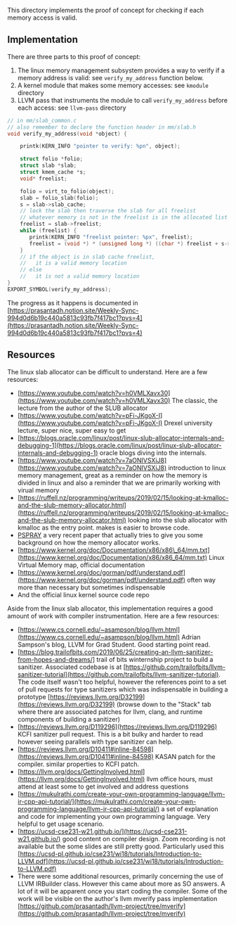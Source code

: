 This directory implements the proof of concept for checking if each memory access
is valid. 

## Implementation

There are three parts to this proof of concept:
1. The linux memory management subsystem provides a way to verify if a memory
address is valid: see `verify_my_address` function below.
2. A kernel module that makes some memory accesses: see `kmodule` directory
3. LLVM pass that instruments the module to call `verify_my_address` 
before each access: see `llvm-pass` directory

```c
// in mm/slab_common.c
// also remember to declare the function header in mm/slab.h 
void verify_my_address(void *object) {

    printk(KERN_INFO "pointer to verify: %pn", object);

    struct folio *folio;
    struct slab *slab;
    struct kmem_cache *s;
    void* freelist;

    folio = virt_to_folio(object);
    slab = folio_slab(folio);
    s = slab->slab_cache;
    // lock the slab then traverse the slab for all freelist
    // whatever memory is not in the freelist is in the allocated list
    freelist = slab->freelist;
    while (freelist) {
       printk(KERN_INFO "freelist pointer: %px", freelist);
       freelist = (void *) * (unsigned long *) ((char *) freelist + s->offset);
    }
    // if the object is in slab cache freelist, 
    //   it is a valid memory location
    // else 
    //   it is not a valid memory location
}
EXPORT_SYMBOL(verify_my_address);
```

The progress as it happens is documented in [https://prasantadh.notion.site/Weekly-Sync-994d0d6b19c440a5813c93fb7f417bc1?pvs=4](https://prasantadh.notion.site/Weekly-Sync-994d0d6b19c440a5813c93fb7f417bc1?pvs=4)

## Resources

The linux slab allocator can be difficult to understand. Here are a few resources:
- [https://www.youtube.com/watch?v=h0VMLXavx30](https://www.youtube.com/watch?v=h0VMLXavx30) The classic, the lecture from the author of the SLUB allocator
- [https://www.youtube.com/watch?v=pFi-JKgoX-I](https://www.youtube.com/watch?v=pFi-JKgoX-I) Drexel university lecture, super nice, super easy to get
- [https://blogs.oracle.com/linux/post/linux-slub-allocator-internals-and-debugging-1](https://blogs.oracle.com/linux/post/linux-slub-allocator-internals-and-debugging-1) oracle blogs diving into the internals.
- [https://www.youtube.com/watch?v=7aONIVSXiJ8](https://www.youtube.com/watch?v=7aONIVSXiJ8) introduction to linux memory management, great as a reminder on how the memory is divided in linux and also a reminder that we are primarily working with virual memory
- [https://ruffell.nz/programming/writeups/2019/02/15/looking-at-kmalloc-and-the-slub-memory-allocator.html](https://ruffell.nz/programming/writeups/2019/02/15/looking-at-kmalloc-and-the-slub-memory-allocator.html) looking into the slub allocator with kmalloc as the entry point. makes is easier to browse code.
- [PSPRAY](https://www.usenix.org/conference/usenixsecurity23/presentation/lee-yoochan) a very recent paper that actually tries to give you some background on how the memory allocator works.
- [https://www.kernel.org/doc/Documentation/x86/x86\_64/mm.txt](https://www.kernel.org/doc/Documentation/x86/x86_64/mm.txt) Linux Virtual Memory map, official documentation
- [https://www.kernel.org/doc/gorman/pdf/understand.pdf](https://www.kernel.org/doc/gorman/pdf/understand.pdf) often way more than necessary but sometimes indispensable
- And the official linux kernel source code repo

Aside from the linux slab allocator, this implementation requires a good amount 
of work with compiler instrumentation. Here are a few resources: 
- [https://www.cs.cornell.edu/~asampson/blog/llvm.html](https://www.cs.cornell.edu/~asampson/blog/llvm.html) Adrian Sampson's blog, LLVM for Grad Student. Good starting point read.
- [https://blog.trailofbits.com/2019/06/25/creating-an-llvm-sanitizer-from-hopes-and-dreams/] trail of bits winternship project to build a sanitizer. Associated codebase is at 
[https://github.com/trailofbits/llvm-sanitizer-tutorial](https://github.com/trailofbits/llvm-sanitizer-tutorial). The code itself wasn't too helpful, however the references point to 
a set of pull requests for type sanitizers which was indispensable in building 
a prototype [https://reviews.llvm.org/D32199](https://reviews.llvm.org/D32199)
(browse down to the "Stack" tab where there are associated patches for llvm,
clang, and runtime components of building a sanitizer)
- [https://reviews.llvm.org/D119296](https://reviews.llvm.org/D119296) KCFI sanitizer
pull request. This is a bit bulky and harder to read however seeing parallels
with type sanitizer can help.
- [https://reviews.llvm.org/D10411#inline-84598](https://reviews.llvm.org/D10411#inline-84598)
KASAN patch for the compiler. similar properties to KCFI patch.
- [https://llvm.org/docs/GettingInvolved.html](https://llvm.org/docs/GettingInvolved.html)
llvm office hours, must attend at least some to get involved and address questions
- [https://mukulrathi.com/create-your-own-programming-language/llvm-ir-cpp-api-tutorial/](https://mukulrathi.com/create-your-own-programming-language/llvm-ir-cpp-api-tutorial/)
a set of explanation and code for implementing your own programming language.
Very helpful to get usage scenario.
- [https://ucsd-cse231-w21.github.io/](https://ucsd-cse231-w21.github.io/) good
content on compiler design. Zoom recording is not available but the some slides 
are still pretty good. Particularly used this [https://ucsd-pl.github.io/cse231/wi18/tutorials/Introduction-to-LLVM.pdf](https://ucsd-pl.github.io/cse231/wi18/tutorials/Introduction-to-LLVM.pdf)
- There were some additional resources, primarily concerning the use of LLVM IRBuilder class.
However this came about more as SO answers. A lot of it will be apparent once
you start coding the compiler. Some of the work will be visible on the author's
llvm mverify pass implementation [https://github.com/prasantadh/llvm-project/tree/mverify](https://github.com/prasantadh/llvm-project/tree/mverify)

